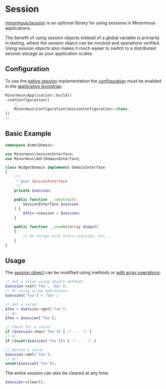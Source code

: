 # Session

[minormous/session](https://github.com/minormous/session) is an optional library for using sessions in Minormous applications.

The benefit of using session objects instead of a global variable is primarily in testing, where the session object can be mocked and operations verified. Using session objects also makes it much easier to switch to a distributed session storage as your application scales.

## Configuration

To use the [native session](https://github.com/minormous/session/blob/master/src/NativeSession.php) implementation the [configuration](https://github.com/minormous/session/blob/master/src/Configuration/SessionConfiguration.php) must be enabled in the [application bootstrap](/en/latest/#bootstrap):

```php
Minormous\Application::build()
->setConfiguration([
    // ...
    Minormous\Configuration\SessionConfiguration::class,
])
// ...
```

## Basic Example

```php
namespace Acme\Domain;

use Minormous\SessionInterface;
use Minormous\Adr\DomainInterface;

class WidgetDomain implements DomainInterface
{
    /**
     * @var SessionInterface
     */
    private $session;

    public function __construct(
        SessionInterface $session
    ) {
        $this->session = $session;
    }

    public function __invoke(array $input)
    {
        // Do things with $this->session, etc...
    }
}
```

## Usage

The [session object](https://github.com/minormous/session/blob/master/src/SessionInterface.php) can be modified using methods or [with array operations](http://php.net/arrayaccess):

```php
// Set a value using object methods:
$session->set('foo', 'bar');
// Or using array operations:
$session['foo'] = 'bar';

// Get a value:
$foo = $session->get('foo');
// Or:
$foo = $session['foo'];

// Check for a value:
if ($session->has('foo')) { /* ... */ }
// Or:
if (isset($session['foo'])) { /* ... */ }

// Delete a value
$session->del('foo');
// Or:
unset($session['foo']);
```

The entire session can also be cleared at any time:

```php
$session->clear();
```

